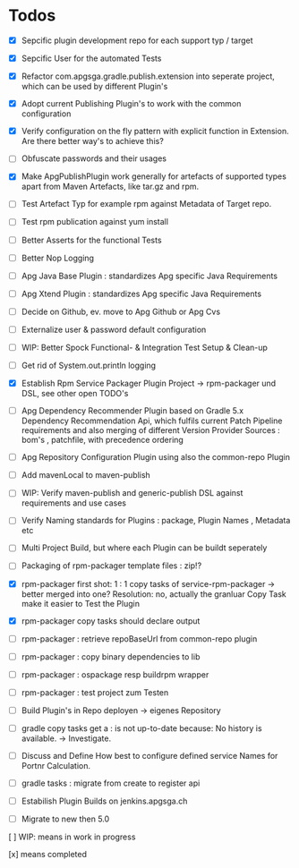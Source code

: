 # Todos

- [x] Sepcific plugin development repo for each support typ / target
- [x] Sepcific User for the automated Tests
- [x] Refactor com.apgsga.gradle.publish.extension into seperate project, which can be used by different Plugin's
- [x] Adopt current Publishing Plugin's to work with the common configuration
- [x] Verify configuration on the fly pattern with explicit function in Extension. Are there better way's to achieve this?
- [ ] Obfuscate passwords and their usages
- [x] Make ApgPublishPlugin work generally for artefacts of supported types apart from Maven Artefacts, like tar.gz and rpm. 
- [ ] Test Artefact Typ for example rpm against Metadata of Target repo. 
- [ ] Test rpm publication against yum install
- [ ] Better Asserts for the functional Tests 
- [ ] Better Nop Logging 
- [ ] Apg Java Base Plugin : standardizes  Apg specific Java Requirements
- [ ] Apg Xtend Plugin : standardizes  Apg specific Java Requirements
- [ ] Decide on Github, ev. move to Apg Github or Apg Cvs
- [ ] Externalize user & password default configuration
- [ ] WIP:  Better Spock Functional- & Integration Test Setup & Clean-up
- [ ] Get rid of System.out.println logging
- [x] Establish Rpm Service Packager Plugin Project -> rpm-packager und DSL, see other open TODO's
- [ ] Apg Dependency Recommender Plugin based on Gradle 5.x Dependency Recommendation Api, which fulfils current Patch Pipeline requirements and also merging of different Version Provider Sources : bom's , patchfile, with precedence ordering
- [ ] Apg Repository Configuration Plugin using also the common-repo Plugin
- [ ] Add mavenLocal to maven-publish 
- [ ] WIP: Verify maven-publish and generic-publish DSL against requirements and use cases 
- [ ] Verify Naming standards for Plugins : package, Plugin Names , Metadata etc
- [ ] Multi Project Build, but where each Plugin can be buildt seperately
- [ ] Packaging of rpm-packager template files : zip!? 
- [x] rpm-packager first shot: 1 : 1 copy tasks of service-rpm-packager -> better merged into one? Resolution: no, actually the granluar Copy Task make it easier to Test the Plugin
- [x] rpm-packager copy tasks should declare output 
- [ ] rpm-packager : retrieve repoBaseUrl from common-repo plugin
- [ ] rpm-packager : copy binary dependencies to lib
- [ ] rpm-packager : ospackage resp buildrpm wrapper 
- [ ] rpm-packager : test project zum Testen
- [ ] Build Plugin's in Repo deployen -> eigenes Repository 
- [ ] gradle copy tasks get a : is not up-to-date because:  No history is available. ->  Investigate.
- [ ] Discuss and Define How best to configure defined service Names for Portnr Calculation.
- [ ] gradle tasks : migrate from create to register api
- [ ] Estabilish Plugin Builds on jenkins.apgsga.ch
- [ ] Migrate to new then 5.0 




[ ] WIP:  means in work in progress

[x] means completed
